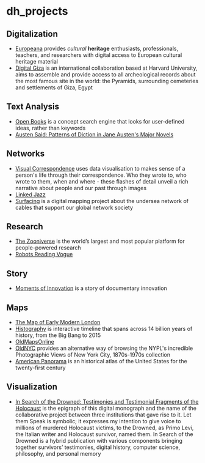 # dh_projects
## Digitalization
- [Europeana](https://www.europeana.eu/) provides *cultural* **heritage** enthusiasts, professionals, teachers, and researchers with digital access to European cultural heritage material
- [Digital Giza](http://giza.fas.harvard.edu/) is an international collaboration based at Harvard University, aims to assemble and provide access to all archeological records about the most famous site in the world: the Pyramids, surrounding cemeteries and settlements of Giza, Egypt
## Text Analysis
- [Open Books](https://scholar.harvard.edu/stephenosadetz/digitalresearch) is a concept search engine that looks for user-defined ideas, rather than keywords
- [Austen Said: Patterns of Diction in Jane Austen's Major Novels](https://austen.unl.edu/)
## Networks
- [Visual Correspondence](https://www.correspondence.ie/) uses data visualisation to makes sense of a person's life through their correspondence. Who they wrote to, who wrote to them, when and where - these flashes of detail unveil a rich narrative about people and our past through images
- [Linked Jazz](https://linkedjazz.org/)
- [Surfacing](http://www.surfacing.in/) is a digital mapping project about the undersea network of cables that support our global network society
## Research
- [The Zooniverse](https://www.zooniverse.org/) is the world’s largest and most popular platform for people-powered research
- [Robots Reading Vogue](http://dh.library.yale.edu/projects/vogue/)
## Story
- [Moments of Innovation](https://momentsofinnovation.mit.edu/) is a story of documentary innovation
## Maps
- [The Map of Early Modern London](https://mapoflondon.uvic.ca/)
- [Histography](http://histography.io/) is interactive timeline that spans across 14 billion years of history, from the Big Bang to 2015
- [OldMapsOnline](https://www.oldmapsonline.org/)
- [OldNYC](https://www.oldnyc.org/) provides an alternative way of browsing the NYPL's incredible Photographic Views of New York City, 1870s-1970s collection
- [American Panorama](https://dsl.richmond.edu/panorama/) is an historical atlas of the United States for the twenty-first century
## Visualization
- [In Search of the Drowned: Testimonies and Testimonial Fragments of the Holocaust](https://lts.fortunoff.library.yale.edu/) is the epigraph of this digital monograph and the name of the collaborative project between three institutions that gave rise to it. Let them Speak is symbolic; it expresses my intention to give voice to millions of murdered Holocaust victims, to the Drowned, as Primo Levi, the Italian writer and Holocaust survivor, named them. In Search of the Drowned is a hybrid publication with various components bringing together survivors’ testimonies, digital history, computer science, philosophy, and personal memory
